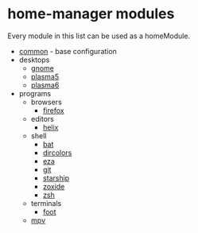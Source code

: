 # home-manager modules
Every module in this list can be used as a homeModule.

- [common](common.nix) - base configuration
- desktops
  - [gnome](desktops/gnome.nix)
  - [plasma5](desktops/plasma5.nix)
  - [plasma6](desktops/plasma6.nix)
- programs
  - browsers
    - [firefox](programs/browsers/firefox/default.nix)
  - editors
    - [helix](programs/editors/helix.nix)
  - shell
    - [bat](programs/shell/bat.nix)
    - [dircolors](programs/shell/dircolors.nix)
    - [eza](programs/shell/eza.nix)
    - [git](programs/shell/git.nix)
    - [starship](programs/shell/starship.nix)
    - [zoxide](programs/shell/zoxide.nix)
    - [zsh](programs/shell/zsh.nix)
  - terminals
    - [foot](programs/terminals/foot.nix)
  - [mpv](programs/mpv/default.nix)
